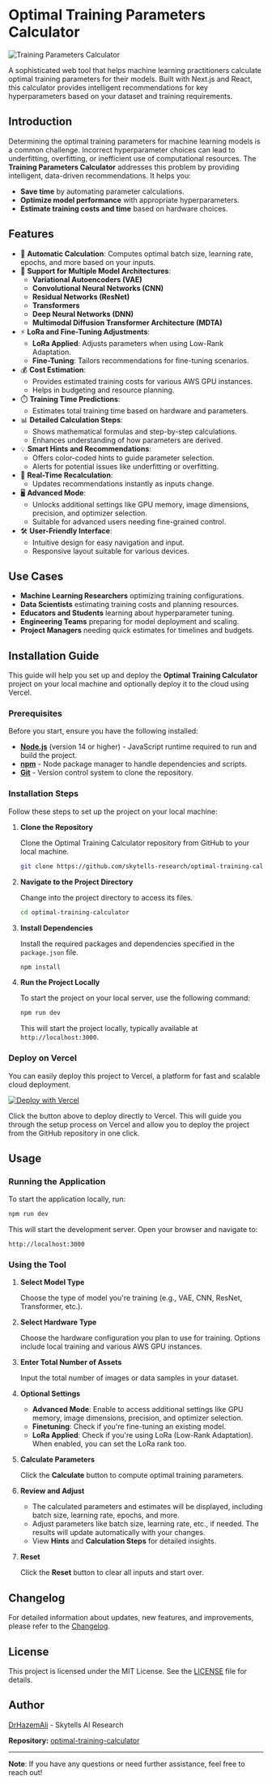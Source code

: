 # Optimal Training Parameters Calculator

![Training Parameters Calculator](https://images.theconversation.com/files/606130/original/file-20240710-17-okh0hd.jpg?ixlib=rb-4.1.0&q=45&auto=format&w=1000&fit=clip)

A sophisticated web tool that helps machine learning practitioners calculate optimal training parameters for their models. Built with Next.js and React, this calculator provides intelligent recommendations for key hyperparameters based on your dataset and training requirements.


## Introduction

Determining the optimal training parameters for machine learning models is a common challenge. Incorrect hyperparameter choices can lead to underfitting, overfitting, or inefficient use of computational resources. The **Training Parameters Calculator** addresses this problem by providing intelligent, data-driven recommendations. It helps you:

- **Save time** by automating parameter calculations.
- **Optimize model performance** with appropriate hyperparameters.
- **Estimate training costs and time** based on hardware choices.

## Features

- 🧮 **Automatic Calculation**: Computes optimal batch size, learning rate, epochs, and more based on your inputs.
- 🔄 **Support for Multiple Model Architectures**:
  - **Variational Autoencoders (VAE)**
  - **Convolutional Neural Networks (CNN)**
  - **Residual Networks (ResNet)**
  - **Transformers**
  - **Deep Neural Networks (DNN)**
  - **Multimodal Diffusion Transformer Architecture (MDTA)**
- ⚡ **LoRa and Fine-Tuning Adjustments**:
  - **LoRa Applied**: Adjusts parameters when using Low-Rank Adaptation.
  - **Fine-Tuning**: Tailors recommendations for fine-tuning scenarios.
- 💰 **Cost Estimation**:
  - Provides estimated training costs for various AWS GPU instances.
  - Helps in budgeting and resource planning.
- ⏱️ **Training Time Predictions**:
  - Estimates total training time based on hardware and parameters.
- 📊 **Detailed Calculation Steps**:
  - Shows mathematical formulas and step-by-step calculations.
  - Enhances understanding of how parameters are derived.
- 💡 **Smart Hints and Recommendations**:
  - Offers color-coded hints to guide parameter selection.
  - Alerts for potential issues like underfitting or overfitting.
- 🎯 **Real-Time Recalculation**:
  - Updates recommendations instantly as inputs change.
- 🖥️ **Advanced Mode**:
  - Unlocks additional settings like GPU memory, image dimensions, precision, and optimizer selection.
  - Suitable for advanced users needing fine-grained control.
- 🛠️ **User-Friendly Interface**:
  - Intuitive design for easy navigation and input.
  - Responsive layout suitable for various devices.

## Use Cases

- **Machine Learning Researchers** optimizing training configurations.
- **Data Scientists** estimating training costs and planning resources.
- **Educators and Students** learning about hyperparameter tuning.
- **Engineering Teams** preparing for model deployment and scaling.
- **Project Managers** needing quick estimates for timelines and budgets.


## Installation Guide

This guide will help you set up and deploy the **Optimal Training Calculator** project on your local machine and optionally deploy it to the cloud using Vercel.

### Prerequisites

Before you start, ensure you have the following installed:

- **[Node.js](https://nodejs.org/)** (version 14 or higher) - JavaScript runtime required to run and build the project.
- **[npm](https://www.npmjs.com/)** - Node package manager to handle dependencies and scripts.
- **[Git](https://git-scm.com/)** - Version control system to clone the repository.

### Installation Steps

Follow these steps to set up the project on your local machine:

1. **Clone the Repository**

   Clone the Optimal Training Calculator repository from GitHub to your local machine.

   ```bash
   git clone https://github.com/skytells-research/optimal-training-calculator.git
   ```

2. **Navigate to the Project Directory**

   Change into the project directory to access its files.

   ```bash
   cd optimal-training-calculator
   ```

3. **Install Dependencies**

   Install the required packages and dependencies specified in the `package.json` file.

   ```bash
   npm install
   ```

4. **Run the Project Locally**

   To start the project on your local server, use the following command:

   ```bash
   npm run dev
   ```

   This will start the project locally, typically available at `http://localhost:3000`.

### Deploy on Vercel

You can easily deploy this project to Vercel, a platform for fast and scalable cloud deployment.

[![Deploy with Vercel](https://vercel.com/button)](https://vercel.com/new/git/external?repository-url=https%3A%2F%2Fgithub.com%2Fskytells-research%2Foptimal-training-calculator)

Click the button above to deploy directly to Vercel. This will guide you through the setup process on Vercel and allow you to deploy the project from the GitHub repository in one click.

## Usage

### Running the Application

To start the application locally, run:

```bash
npm run dev
```

This will start the development server. Open your browser and navigate to:

```
http://localhost:3000
```

### Using the Tool

1. **Select Model Type**

   Choose the type of model you're training (e.g., VAE, CNN, ResNet, Transformer, etc.).

2. **Select Hardware Type**

   Choose the hardware configuration you plan to use for training. Options include local training and various AWS GPU instances.

3. **Enter Total Number of Assets**

   Input the total number of images or data samples in your dataset.

4. **Optional Settings**

   - **Advanced Mode**: Enable to access additional settings like GPU memory, image dimensions, precision, and optimizer selection.
   - **Finetuning**: Check if you're fine-tuning an existing model.
   - **LoRa Applied**: Check if you're using LoRa (Low-Rank Adaptation). When enabled, you can set the LoRa rank too.

5. **Calculate Parameters**

   Click the **Calculate** button to compute optimal training parameters.

6. **Review and Adjust**

   - The calculated parameters and estimates will be displayed, including batch size, learning rate, epochs, and more.
   - Adjust parameters like batch size, learning rate, etc., if needed. The results will update automatically with your changes.
   - View **Hints** and **Calculation Steps** for detailed insights.

7. **Reset**

   Click the **Reset** button to clear all inputs and start over.

## Changelog

For detailed information about updates, new features, and improvements, please refer to the [Changelog](/changelog.md).

## License

This project is licensed under the MIT License. See the [LICENSE](LICENSE) file for details.

## Author

[DrHazemAli](https://github.com/DrHazemAli) - Skytells AI Research

**Repository:** [optimal-training-calculator](https://github.com/skytells-research/optimal-training-calculator)

---

**Note**: If you have any questions or need further assistance, feel free to reach out!